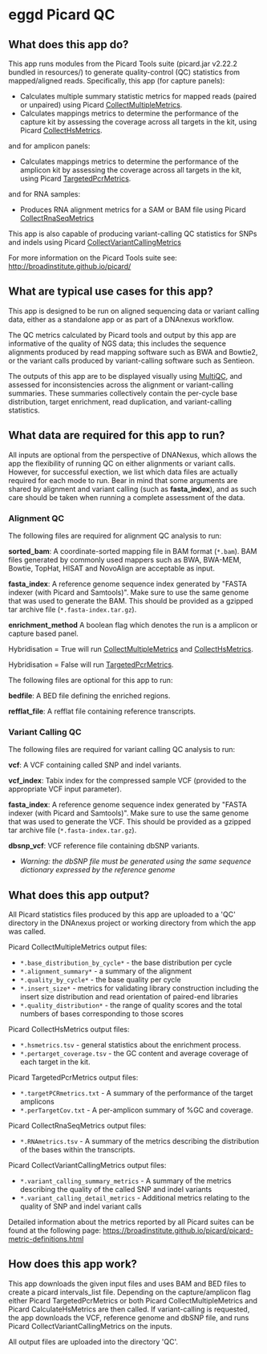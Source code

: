 # eggd Picard QC 
## What does this app do?
This app runs modules from the Picard Tools suite (picard.jar v2.22.2 bundled in resources/) to generate quality-control (QC) statistics from mapped/aligned reads. Specifically, this app (for capture panels):
* Calculates multiple summary statistic metrics for mapped reads (paired or unpaired) using Picard [CollectMultipleMetrics](https://broadinstitute.github.io/picard/command-line-overview.html#CollectMultipleMetrics).
* Calculates mappings metrics to determine the performance of the capture kit by assessing the coverage across all targets in the kit, using Picard [CollectHsMetrics](https://broadinstitute.github.io/picard/command-line-overview.html#CollectHsMetrics).

and for amplicon panels:
* Calculates mappings metrics to determine the performance of the amplicon kit by assessing the coverage across all targets in the kit, using Picard [TargetedPcrMetrics](https://broadinstitute.github.io/picard/command-line-overview.html#TargetedPcrMetrics).

and for RNA samples:
* Produces RNA alignment metrics for a SAM or BAM file using Picard [CollectRnaSeqMetrics](http://broadinstitute.github.io/picard/command-line-overview.html#CollectRnaSeqMetrics)

This app is also capable of producing variant-calling QC statistics for SNPs and indels using Picard [CollectVariantCallingMetrics](https://broadinstitute.github.io/picard/command-line-overview.html#CollectVariantCallingMetrics)

For more information on the Picard Tools suite see: http://broadinstitute.github.io/picard/

## What are typical use cases for this app?
This app is designed to be run on aligned sequencing data or variant calling data, either as a standalone app or as part of a DNAnexus workflow.  

The QC metrics calculated by Picard tools and output by this app are informative of the quality of NGS data; this includes the sequence alignments produced by read mapping software such as BWA and Bowtie2, or the variant calls produced by variant-calling software such as Sentieon.

The outputs of this app are to be displayed visually using [MultiQC](http://multiqc.info/), and assessed for inconsistencies across the alignment or variant-calling summaries. These summaries collectively contain the per-cycle base distribution, target enrichment, read duplication, and variant-calling statistics.

## What data are required for this app to run?
All inputs are optional from the perspective of DNANexus, which allows the app the flexibility of running QC on either alignments or variant calls. However, for successful exection, we list which data files are actually required for each mode to run. Bear in mind that some arguments are shared by alignment and variant calling (such as **fasta_index**), and as such care should be taken when running a complete assessment of the data.

### Alignment QC

The following files are required for alignment QC analysis to run:

**sorted_bam**:
A coordinate-sorted mapping file in BAM format (`*.bam`). BAM files generated by commonly used mappers such as BWA, BWA-MEM, Bowtie, TopHat, HISAT and NovoAlign are acceptable as input. 

**fasta_index**:
A reference genome sequence index generated by "FASTA indexer (with Picard and Samtools)". Make sure to use the same genome that was used to generate the BAM. This should be provided as a gzipped tar archive file (`*.fasta-index.tar.gz`).

**enrichment_method**
A boolean flag which denotes the run is a amplicon or capture based panel. 

Hybridisation = True will run [CollectMultipleMetrics](https://broadinstitute.github.io/picard/command-line-overview.html#CollectMultipleMetrics) and [CollectHsMetrics](https://broadinstitute.github.io/picard/command-line-overview.html#CollectHsMetrics). 

Hybridisation = False will run [TargetedPcrMetrics](https://broadinstitute.github.io/picard/command-line-overview.html#TargetedPcrMetrics).

The following files are optional for this app to run:

**bedfile**:
A BED file defining the enriched regions.

**refflat_file**:
A refflat file containing reference transcripts.

### Variant Calling QC

The following files are required for variant calling QC analysis to run:

**vcf**:
A VCF containing called SNP and indel variants.

**vcf_index**:
Tabix index for the compressed sample VCF (provided to the appropriate VCF input parameter).

**fasta_index**:
A reference genome sequence index generated by "FASTA indexer (with Picard and Samtools)". Make sure to use the same genome that was used to generate the VCF. This should be provided as a gzipped tar archive file (`*.fasta-index.tar.gz`).

**dbsnp_vcf**:
VCF reference file containing dbSNP variants.
* _Warning: the dbSNP file must be generated using the same sequence dictionary expressed by the reference genome_
## What does this app output?
All Picard statistics files produced by this app are uploaded to a 'QC' directory in the DNAnexus project or working directory from which the app was called.

Picard CollectMultipleMetrics output files:
* `*.base_distribution_by_cycle*` - the base distribution per cycle
* `*.alignment_summary*` - a summary of the alignment
* `*.quality_by_cycle*` - the base quality per cycle
* `*.insert_size*` - metrics for validating library construction including the insert size distribution and read orientation of paired-end libraries
* `*.quality_distribution*` - the range of quality scores and the total numbers of bases corresponding to those scores

Picard CollectHsMetrics output files:
* `*.hsmetrics.tsv` - general statistics about the enrichment process. 
* `*.pertarget_coverage.tsv` - the GC content and average coverage of each target in the kit.

Picard TargetedPcrMetrics output files:
* `*.targetPCRmetrics.txt` - A summary of the performance of the target amplicons
* `*.perTargetCov.txt` - A per-amplicon summary of %GC and coverage.

Picard CollectRnaSeqMetrics output files:
* `*.RNAmetrics.tsv` - A summary of the metrics describing the distribution of the bases within the transcripts.

Picard CollectVariantCallingMetrics output files:
- `*.variant_calling_summary_metrics` - A summary of the metrics describing the quality of the called SNP and indel variants
- `*.variant_calling_detail_metrics` - Additional metrics relating to the quality of SNP and indel variant calls

Detailed information about the metrics reported by all Picard suites can be found at the following page:
https://broadinstitute.github.io/picard/picard-metric-definitions.html

## How does this app work?
This app downloads the given input files and uses BAM and BED files to create a picard intervals_list file. 
Depending on the capture/amplicon flag either Picard TargetedPcrMetrics or both Picard CollectMultipleMetrics and Picard CalculateHsMetrics are then called. 
If variant-calling is requested, the app downloads the VCF, reference genome and dbSNP file, and runs Picard CollectVariantCallingMetrics on the inputs.

All output files are uploaded into the directory 'QC'.
